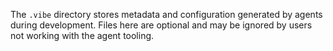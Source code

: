 The `.vibe` directory stores metadata and configuration generated by
agents during development. Files here are optional and may be ignored
by users not working with the agent tooling.


